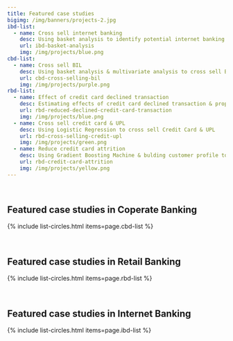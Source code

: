 ```yaml
---
title: Featured case studies
bigimg: /img/banners/projects-2.jpg
ibd-list:
  - name: Cross sell internet banking
    desc: Using basket analysis to identify potential internet banking customers
    url: ibd-basket-analysis
    img: /img/projects/blue.png
cbd-list:
  - name: Cross sell BIL
    desc: Using basket analysis & multivariate analysis to cross sell BIL
    url: cbd-cross-selling-bil
    img: /img/projects/purple.png
rbd-list:
  - name: Effect of credit card declined transaction
    desc: Estimating effects of credit card declined transaction & propose solution
    url: rbd-reduced-declined-credit-card-transaction
    img: /img/projects/blue.png
  - name: Cross sell credit card & UPL
    desc: Using Logistic Regression to cross sell Credit Card & UPL
    url: rbd-cross-selling-credit-upl
    img: /img/projects/green.png
  - name: Reduce credit card attrition
    desc: Using Gradient Boosting Machine & bulding customer profile to predict credit card attritors 
    url: rbd-credit-card-attrition
    img: /img/projects/yellow.png
---
```



<br>

## Featured case studies in Coperate Banking

{% include list-circles.html items=page.cbd-list %}




<br>

## Featured case studies in Retail Banking

{% include list-circles.html items=page.rbd-list %}




<br>

## Featured case studies in Internet Banking

{% include list-circles.html items=page.ibd-list %}

